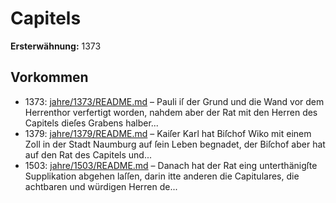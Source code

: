 # Capitels

**Ersterwähnung:** 1373

## Vorkommen
- 1373: [jahre/1373/README.md](../jahre/1373/README.md) – Pauli iſ der Grund und die Wand
vor dem Herrenthor verfertigt worden, nahdem aber der
Rat mit den Herren des Capitels dieſes Grabens halber...
- 1379: [jahre/1379/README.md](../jahre/1379/README.md) – Kaiſer Karl hat Biſchof Wiko mit einem Zoll in der
Stadt Naumburg auf ſein Leben begnadet, der Biſchof
aber hat auf den Rat des Capitels und...
- 1503: [jahre/1503/README.md](../jahre/1503/README.md) – Danach
hat der Rat eing unterthänigſte Supplikation abgehen
laſſen, darin itte anderen die Capitulares, die achtbaren
und würdigen Herren de...
